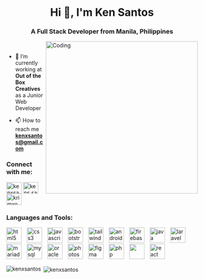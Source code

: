 <h1 align="center">Hi 👋, I'm Ken Santos</h1>
<h3 align="center">A Full Stack Developer from Manila, Philippines</h3>
<img align="right" alt="Coding" width="400" src="https://camo.githubusercontent.com/4d9f5ecceb711eec6e2018f38a5677dc657c9738d4a65ba3b928c41c0a45b439/68747470733a2f2f6d69726f2e6d656469756d2e636f6d2f6d61782f313336302f302a37513379765349765f7430696f4a2d5a2e676966">
<br>


- 🌱 I’m currently working at **Out of the Box Creatives** as a Junior Web Developer

- 📫 How to reach me **kenxsantos@gmail.com**

<h3 align="left">Connect with me:</h3>
<p align="left">
<a href="https://linkedin.com/in/kenxsantos" target="blank"><img align="center" src="https://raw.githubusercontent.com/rahuldkjain/github-profile-readme-generator/master/src/images/icons/Social/linked-in-alt.svg" alt="kenxsantos" height="30" width="40" /></a>
<a href="https://fb.com/kens.santos07" target="blank"><img align="center" src="https://raw.githubusercontent.com/rahuldkjain/github-profile-readme-generator/master/src/images/icons/Social/facebook.svg" alt="kens.santos07" height="30" width="40" /></a>
<a href="https://instagram.com/krimxoh" target="blank"><img align="center" src="https://raw.githubusercontent.com/rahuldkjain/github-profile-readme-generator/master/src/images/icons/Social/instagram.svg" alt="krimxoh" height="30" width="40" /></a>
</p>

<h3 align="left">Languages and Tools:</h3>
<p align="left"> 
    <img width="40px" style="padding-right:10px;" src="https://cdn.jsdelivr.net/gh/devicons/devicon@latest/icons/html5/html5-original.svg"  alt="html5"> 
    <img width="40px" style="padding-right:10px;" src="https://cdn.jsdelivr.net/gh/devicons/devicon@latest/icons/css3/css3-original.svg" alt="css3"/>
    <img width="40px" style="padding-right:10px;" src="https://cdn.jsdelivr.net/gh/devicons/devicon@latest/icons/javascript/javascript-original.svg" alt="javascript" /> 
    <img width="40px" style="padding-right:10px;" src="https://cdn.jsdelivr.net/gh/devicons/devicon@latest/icons/bootstrap/bootstrap-original.svg" alt="bootstrap"/> 
    <img width="40px" style="padding-right:10px;" src="https://cdn.jsdelivr.net/gh/devicons/devicon@latest/icons/tailwindcss/tailwindcss-original.svg" alt="tailwind" />
    <img width="40px" style="padding-right:10px;" src="https://cdn.jsdelivr.net/gh/devicons/devicon@latest/icons/android/android-original.svg" alt="android" /> 
    <img width="40px" style="padding-right:10px;" src="https://cdn.jsdelivr.net/gh/devicons/devicon@latest/icons/firebase/firebase-original.svg" alt="firebase" /> 
    <img width="40px" style="padding-right:10px;" src="https://cdn.jsdelivr.net/gh/devicons/devicon@latest/icons/java/java-original.svg" alt="java" /> 
    <img width="40px" style="padding-right:10px;" src="https://cdn.jsdelivr.net/gh/devicons/devicon@latest/icons/laravel/laravel-original.svg" alt="laravel"/> 
    <img width="40px" style="padding-right:10px;" src="https://cdn.jsdelivr.net/gh/devicons/devicon@latest/icons/mariadb/mariadb-original.svg" alt="mariadb" /> 
    <img width="40px" style="padding-right:10px;" src="https://cdn.jsdelivr.net/gh/devicons/devicon@latest/icons/mysql/mysql-original.svg" alt="mysql" /> 
    <img width="40px" style="padding-right:10px;" src="https://cdn.jsdelivr.net/gh/devicons/devicon@latest/icons/oracle/oracle-original.svg" alt="oracle"/> 
    <img width="40px" style="padding-right:10px;" src="https://cdn.jsdelivr.net/gh/devicons/devicon@latest/icons/photoshop/photoshop-original.svg" alt="photoshop"/> 
        <img width="40px" style="padding-right:10px;" src="https://cdn.jsdelivr.net/gh/devicons/devicon@latest/icons/figma/figma-original.svg" alt="figma" />
    <img width="40px" style="padding-right:10px;" src="https://cdn.jsdelivr.net/gh/devicons/devicon@latest/icons/php/php-original.svg" alt="php"/> 
    <img width="40px" style="padding-right:10px;" src="https://cdn.jsdelivr.net/gh/devicons/devicon@latest/icons/postman/postman-original.svg"/> 
    <img width="40px" style="padding-right:10px;" src="https://cdn.jsdelivr.net/gh/devicons/devicon@latest/icons/react/react-original.svg" alt="react"/> 
  </a> 
</p>

<img align="left" src="https://github-readme-stats.vercel.app/api/top-langs?username=kenxsantos&show_icons=true&locale=en&layout=compact&exclude_repo=blogpost-django" alt="kenxsantos" />


<p>&nbsp;<img align="center" src="https://github-readme-stats.vercel.app/api?username=kenxsantos&show_icons=true&locale=en" alt="kenxsantos" /></p>

